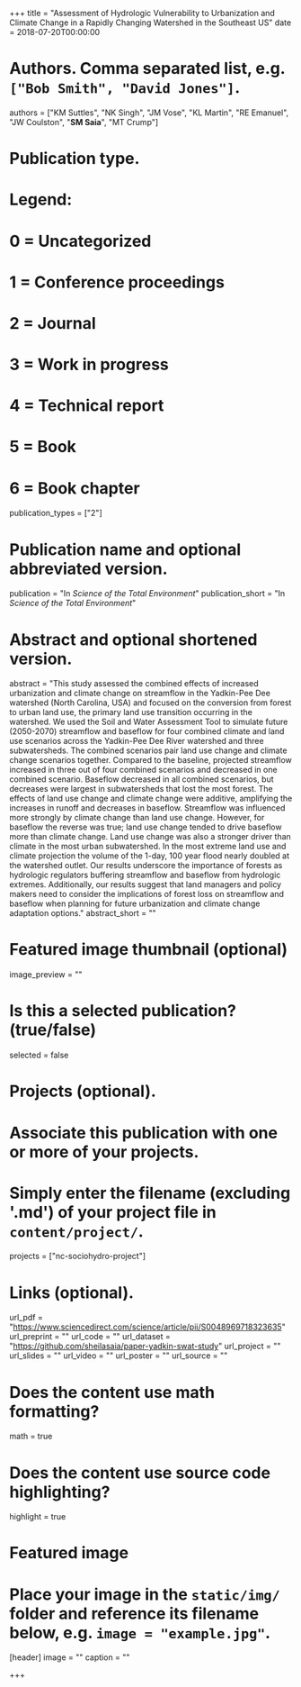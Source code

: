 +++
title = "Assessment of Hydrologic Vulnerability to Urbanization and Climate Change in a Rapidly Changing Watershed in the Southeast US"
date = 2018-07-20T00:00:00

# Authors. Comma separated list, e.g. `["Bob Smith", "David Jones"]`.
authors = ["KM Suttles", "NK Singh", "JM Vose", "KL Martin", "RE Emanuel", "JW Coulston", "**SM Saia**", "MT Crump"]

# Publication type.
# Legend:
# 0 = Uncategorized
# 1 = Conference proceedings
# 2 = Journal
# 3 = Work in progress
# 4 = Technical report
# 5 = Book
# 6 = Book chapter
publication_types = ["2"]

# Publication name and optional abbreviated version.
publication = "In *Science of the Total Environment*"
publication_short = "In *Science of the Total Environment*"

# Abstract and optional shortened version.
abstract = "This study assessed the combined effects of increased urbanization and climate change on streamflow in the Yadkin-Pee Dee watershed (North Carolina, USA) and focused on the conversion from forest to urban land use, the primary land use transition occurring in the watershed. We used the Soil and Water Assessment Tool to simulate future (2050-2070) streamflow and baseflow for four combined climate and land use scenarios across the Yadkin-Pee Dee River watershed and three subwatersheds. The combined scenarios pair land use change and climate change scenarios together. Compared to the baseline, projected streamflow increased in three out of four combined scenarios and decreased in one combined scenario. Baseflow decreased in all combined scenarios, but decreases were largest in subwatersheds that lost the most forest. The effects of land use change and climate change were additive, amplifying the increases in runoff and decreases in baseflow. Streamflow was influenced more strongly by climate change than land use change. However, for baseflow the reverse was true; land use change tended to drive baseflow more than climate change. Land use change was also a stronger driver than climate in the most urban subwatershed. In the most extreme land use and climate projection the volume of the 1-day, 100 year flood nearly doubled at the watershed outlet. Our results underscore the importance of forests as hydrologic regulators buffering streamflow and baseflow from hydrologic extremes. Additionally, our results suggest that land managers and policy makers need to consider the implications of forest loss on streamflow and baseflow when planning for future urbanization and climate change adaptation options."
abstract_short = ""

# Featured image thumbnail (optional)
image_preview = ""

# Is this a selected publication? (true/false)
selected = false

# Projects (optional).
#   Associate this publication with one or more of your projects.
#   Simply enter the filename (excluding '.md') of your project file in `content/project/`.
projects = ["nc-sociohydro-project"]

# Links (optional).
url_pdf = "https://www.sciencedirect.com/science/article/pii/S0048969718323635"
url_preprint = ""
url_code = ""
url_dataset = "https://github.com/sheilasaia/paper-yadkin-swat-study"
url_project = ""
url_slides = ""
url_video = ""
url_poster = ""
url_source = ""

# Does the content use math formatting?
math = true

# Does the content use source code highlighting?
highlight = true

# Featured image
# Place your image in the `static/img/` folder and reference its filename below, e.g. `image = "example.jpg"`.
[header]
image = ""
caption = ""

+++